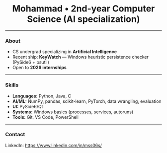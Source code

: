 <h1 align="center">Mohammad • 2nd-year Computer Science (AI specialization) </h1>

---

### About
- CS undergrad specializing in **Artificial Intelligence**
- Recent ship: **KeyWatch** — Windows heuristic persistence checker (PySide6 + psutil)
- Open to **2026 internships**

---

### Skills
- **Languages:** Python, Java, C  
- **AI/ML:** NumPy, pandas, scikit-learn, PyTorch, data wrangling, evaluation  
- **UI:** PySide6/Qt  
- **Systems:** Windows basics (processes, services, autoruns)  
- **Tools:** Git, VS Code, PowerShell 

---

### Contact
LinkedIn: <https://www.linkedin.com/in/mss06s/>
